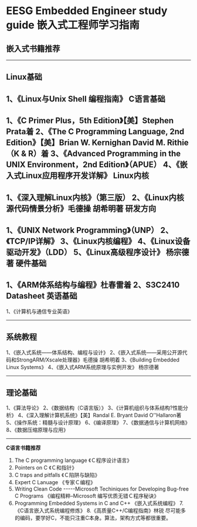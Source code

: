 # EESG Embedded Engineer study guide 嵌入式工程师学习指南



## **嵌入式书籍推荐**
---
**Linux基础**
---
1、《Linux与Unix Shell 编程指南》
**C语言基础**
---
1、《C Primer Plus，5th Edition》【美】Stephen Prata着
2、《The C Programming Language, 2nd Edition》【美】Brian W. Kernighan David M. Rithie（K & R）着
3、《Advanced Programming in the UNIX Environment，2nd Edition》（APUE）
4、《嵌入式Linux应用程序开发详解》
**Linux内核**
---
1、《深入理解Linux内核》（第三版）
2、《Linux内核源代码情景分析》毛德操 胡希明著
**研发方向**
---
1、《UNIX Network Programming》（UNP）
2、《TCP/IP详解》
3、《Linux内核编程》
4、《Linux设备驱动开发》（LDD）
5、《Linux高级程序设计》 杨宗德著
**硬件基础**
---
1、《ARM体系结构与编程》杜春雷着
2、S3C2410 Datasheet
**英语基础**
---
1、《计算机与通信专业英语》

---
**系统教程**
---
1、《嵌入式系统――体系结构、编程与设计》
2、《嵌入式系统――采用公开源代码和StrongARM/Xscale处理器》毛德操 胡希明着
3、《Building Embedded Linux Systems》
4、《嵌入式ARM系统原理与实例开发》 杨宗德著

---
**理论基础**
---
1、《算法导论》
2、《数据结构（C语言版）》
3、《计算机组织与体系结构?性能分析》
4、《深入理解计算机系统》【美】Randal E. Bryant David O’'Hallaron著
5、《操作系统：精髓与设计原理》
6、《编译原理》
7、《数据通信与计算机网络》
8、《数据压缩原理与应用》

---
**C语言书籍推荐**

1. The C programming language 《Ｃ程序设计语言》
2. Pointers on C 《Ｃ和指针》
3. C traps and pitfalls 《Ｃ陷阱与缺陷》
4. Expert C Lanuage 《专家Ｃ编程》
5. Writing Clean Code -----Microsoft Techiniques for Developing Bug-free C Programs
   《编程精粹–Microsoft 编写优质无错Ｃ程序秘诀》
6. Programming Embedded Systems in C and C++ 《嵌入式系统编程》
   7.《C语言嵌入式系统编程修炼》
   8.《高质量C++/C编程指南》林锐
   尽可能多的编码，要学好C，不能只注重C本身。算法，架构方式等都很重要。
